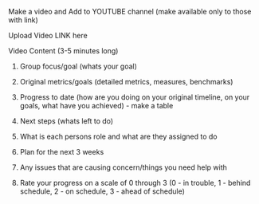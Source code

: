 Make a video and Add to YOUTUBE channel (make available only to those with link)

Upload Video LINK here 

Video Content (3-5 minutes long)

1. Group focus/goal (whats your goal)

2. Original metrics/goals (detailed metrics, measures, benchmarks)

3. Progress to date (how are you doing on your original timeline, on your goals, what have you achieved) - make a table

4. Next steps (whats left to do)

5. What is each persons role and what are they assigned to do 

6. Plan for the next 3 weeks

7. Any issues that are causing concern/things you need help with

8. Rate your progress on a scale of 0 through 3 (0 - in trouble, 1 - behind schedule, 2 - on schedule, 3 - ahead of schedule)